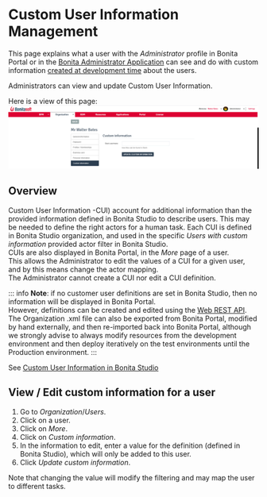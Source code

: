 # Custom User Information Management

This page explains what a user with the _Administrator_ profile in Bonita Portal or in the [Bonita Administrator Application](admin-application-overview.md) can see and do with custom information [created at development time](custom-user-information-in-bonita-bpm-studio.md) about the users.  

Administrators can view and update Custom User Information.

Here is a view of this page:
![Custom User Information UI](images/UI2021.1/custom-user-info.png)<!--{.img-responsive}-->

## Overview
Custom User Information -CUI) account for additional information than the provided information defined in Bonita Studio to describe users. This may be needed to define the right actors for a human task. 
Each CUI is defined in Bonita Studio organization, and used in the specific _Users with custom information_ provided actor filter in Bonita Studio.  
CUIs are also displayed in Bonita Portal, in the _More_ page of a user.  
This allows the Administrator to edit the values of a CUI for a given user, and by this means change the actor mapping.  
The Administrator cannot create a CUI nor edit a CUI definition.

::: info
**Note**: if no customer user definitions are set in Bonita Studio, then no information will be displayed in Bonita Portal.  
However, definitions can be created and edited using the [Web REST API](customuserinfo-api.md).  
The Organization .xml file can also be exported from Bonita Portal, modified by hand externally, and then re-imported back into Bonita Portal, although we strongly advise to always modify resources from the development environment and then deploy iteratively on the test environments until the Production environment.
:::

See [Custom User Information in Bonita Studio](custom-user-information-in-bonita-bpm-studio.md)

## View / Edit custom information for a user
1. Go to _Organization_/_Users_.
1. Click on a user.
1. Click on _More_.
1. Click on _Custom information_.
1. In the information to edit, enter a value for the definition (defined in Bonita Studio), which will only be added to this user.
1. Click _Update custom information_.

Note that changing the value will modify the filtering and may map the user to different tasks.
